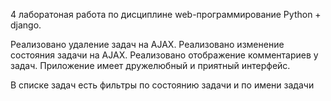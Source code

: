 
4 лаборатоная работа по дисциплине web-программирование
Python + django.

Реализовано удаление задач на AJAX.
Реализовано изменение состояния задачи на AJAX.
Реализовано отображение комментариев у задач.
Приложение имеет дружелюбный и приятный интерфейс.

В списке задач есть фильтры по состоянию задачи и по имени задачи
